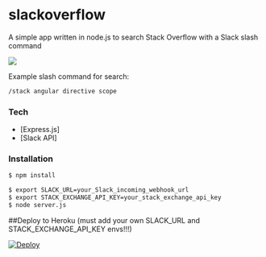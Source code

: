 # slackoverflow

A simple app written in node.js to search Stack Overflow with a Slack slash command

![](http://jffileshares.s3.amazonaws.com/Screen-Recording-2015-08-08-00-53-24-pmlqUOpmK3.gif)

Example slash command for search:

```sh
/stack angular directive scope
```

### Tech

* [Express.js]
* [Slack API]

### Installation

```sh
$ npm install
```

```sh
$ export SLACK_URL=your_Slack_incoming_webhook_url
$ export STACK_EXCHANGE_API_KEY=your_stack_exchange_api_key
$ node server.js
```

##Deploy to Heroku
(must add your own SLACK_URL and STACK_EXCHANGE_API_KEY envs!!!)

[![Deploy](https://www.herokucdn.com/deploy/button.png)](https://heroku.com/deploy?template=https://github.com/jforaker/SlackOverflow)

